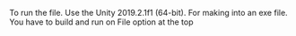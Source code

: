 To run the file. Use the Unity 2019.2.1f1 (64-bit).
For making into an exe file. You have to build and run on File option at the top
